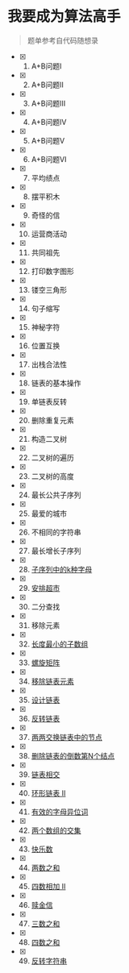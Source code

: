 # 我要成为算法高手
 >题单参考自代码随想录
- [X] 1. A+B问题Ⅰ
- [x] 2. A+B问题Ⅱ
- [X] 3. A+B问题Ⅲ
- [X] 4. A+B问题Ⅳ
- [X] 5. A+B问题Ⅴ
- [X] 6. A+B问题Ⅵ
- [X] 7. 平均绩点
- [X] 8. 摆平积木
- [X] 9. 奇怪的信
- [X] 10. 运营商活动
- [X] 11. 共同祖先
- [X] 12. 打印数字图形
- [X] 13. 镂空三角形
- [X] 14. 句子缩写
- [X] 15. 神秘字符
- [X] 16. 位置互换
- [X] 17. 出栈合法性
- [X] 18. 链表的基本操作
- [X] 19. 单链表反转
- [X] 20. 删除重复元素
- [X] 21. 构造二叉树
- [X] 22. 二叉树的遍历
- [X] 23. 二叉树的高度
- [X] 24. 最长公共子序列
- [X] 25. 最爱的城市
- [X] 26. 不相同的字符串
- [X] 27. 最长增长子序列
- [X] 28. [子序列中的k种字母](./日刷/4月30日/子序列中的k种字母/题解.md)
- [X] 29. [安排超市](./日刷/5月3日/安排超市/题解.md)
- [X] 30. 二分查找
- [X] 31. 移除元素
- [X] 32. [长度最小的子数组](./分类/数组/长度最小的子数组/题解.md)
- [X] 33. [螺旋矩阵](./分类/数组/螺旋矩阵/题解.md)
- [X] 34. [移除链表元素](https://leetcode.cn/problems/remove-linked-list-elements/description/)
- [X] 35. [设计链表](https://leetcode.cn/problems/design-linked-list/description/)
- [X] 36. [反转链表](https://leetcode.cn/problems/reverse-linked-list/description/)
- [X] 37. [两两交换链表中的节点](https://leetcode.cn/problems/swap-nodes-in-pairs/description/)
- [X] 38. [删除链表的倒数第N个结点](https://leetcode.cn/problems/swap-nodes-in-pairs/description/)
- [X] 39. [链表相交](https://leetcode.cn/problems/intersection-of-two-linked-lists-lcci/description/)
- [X] 40. [环形链表 II](https://leetcode.cn/problems/linked-list-cycle-ii/description/)
- [X] 41. [有效的字母异位词](https://leetcode.cn/problems/valid-anagram/description/)
- [X] 42. [两个数组的交集](https://leetcode.cn/problems/intersection-of-two-arrays/description/)
- [X] 43. [快乐数](https://leetcode.cn/problems/happy-number/submissions/530939542/)
- [X] 44. [两数之和](https://leetcode.cn/problems/two-sum/)
- [X] 45. [四数相加 II](https://leetcode.cn/problems/4sum-ii/description/)
- [X] 46. [赎金信](https://leetcode.cn/problems/ransom-note/description/)
- [X] 47. [三数之和](https://leetcode.cn/problems/3sum/description/)
- [X] 48. [四数之和](https://leetcode.cn/problems/4sum/description/)
- [X] 49. [反转字符串](https://leetcode.cn/problems/reverse-string/description/)



